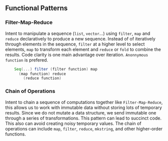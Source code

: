 ## Functional Patterns

### Filter-Map-Reduce

Intent to manipulate a sequence (`list`, `vector`...) using `filter`, `map` and 
`reduce` declaratively to produce a new sequence. Instead of of iteratively 
through elements in the sequence, `filter` at a higher level to select elements, 
`map` to transform each element and `reduce` or `fold` to combine the results.
Code clarity is one main advantage over iteration. `Anonnymous function` is 
prefered.

```scala
    Seq(...) filter (filter function) map
      (map function) reduce
        (reduce function)
```

### Chain of Operations

Intent to chain a sequence of computations together like `Filter-Map-Reduce`, 
this allows us to work with immutable data without storing lots of temporary 
results. Since we do not mutate a data structure, we send immutable one through 
a series of transformations. This pattern can lead to succinct code. This also 
can avoid creating noisy temporary values. The chain of operations can include 
`map`, `filter`, `reduce`, `mkstring`, and other higher-order functions.
